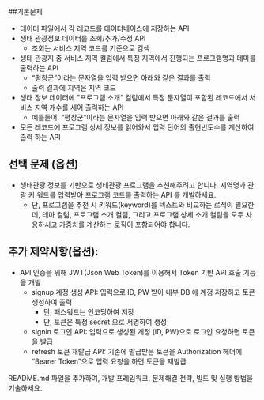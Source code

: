 ##기본문제

- 데이터 파일에서 각 레코드를 데이터베이스에 저장하는 API
- 생태 관광정보 데이터를 조회/추가/수정 API
    - 조회는 서비스 지역 코드를 기준으로 검색
- 생태 관광지 중 서비스 지역 컬럼에서 특정 지역에서 진행되는 프로그램명과 테마를 출력하는 API
    - “평창군”이라는 문자열을 입력 받으면 아래와 같은 결과를 출력
    - 출력 결과에 지역은 지역 코드
- 생태 정보 데이터에 "프로그램 소개” 컬럼에서 특정 문자열이 포함된 레코드에서 서비스 지역 개수를 세어 출력하는 API
    - 예를들어, “평창군”이라는 문자열을 입력 받으면 아래와 같은 결과를 출력
- 모든 레코드에 프로그램 상세 정보를 읽어와서 입력 단어의 출현빈도수를 계산하여 출력 하는 API

## 선택 문제 (옵션)

- 생태관광 정보를 기반으로 생태관광 프로그램을 추천해주려고 합니다. 지역명과 관광 키 워드를 입력받아 프로그램 코드를 출력하는 API 를 개발하세요.
    - 단, 프로그램을 추천 시 키워드(keyword)를 텍스트와 비교하는 로직이 필요한 데, 테마 컬럼, 프로그램 소개 컬럼, 그리고 프로그램 상세 소개 컬럼을 모두 사 용하시고 가중치를 계산하는 로직이 포함되어야 합니다.


## 추가 제약사항(옵션):

- API 인증을 위해 JWT(Json Web Token)를 이용해서 Token 기반 API 호출 기능을 개발
    - signup 계정 생성 API: 입력으로 ID, PW 받아 내부 DB 에 계정 저장하고 토큰 생성하여 출력
        - 단, 패스워드는 인코딩하여 저장
        - 단, 토큰은 특정 secret 으로 서명하여 생성
    - signin 로그인 API: 입력으로 생성된 계정 (ID, PW)으로 로그인 요청하면 토큰을 발급
    - refresh 토큰 재발급 API: 기존에 발급받은 토큰을 Authorization 헤더에 “Bearer Token”으로 입력 요청을 하면 토큰을 재발급


README.md 파일을 추가하여, 개발 프레임워크, 문제해결 전략, 빌드 및 실행 방법을기술하세요.
